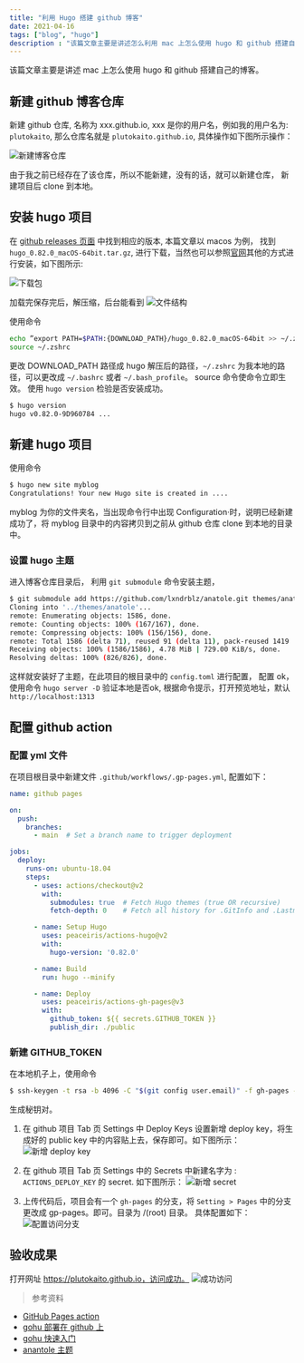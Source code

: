 ```yaml
---
title: "利用 Hugo 搭建 github 博客"
date: 2021-04-16
tags: ["blog", "hugo"]
description : "该篇文章主要是讲述怎么利用 mac 上怎么使用 hugo 和 github 搭建自己的博客。"
---
```

该篇文章主要是讲述 mac 上怎么使用 hugo 和 github 搭建自己的博客。

## 新建 github 博客仓库

新建 github 仓库, 名称为 xxx.github.io,  xxx 是你的用户名，例如我的用户名为: `plutokaito`, 那么仓库名就是 `plutokaito.github.io`, 具体操作如下图所示操作：

![新建博客仓库](/images/post/1.png)

由于我之前已经存在了该仓库，所以不能新建，没有的话，就可以新建仓库， 新建项目后 clone 到本地。

## 安装 hugo 项目
在 [github releases 页面](https://github.com/gohugoio/hugo/releases) 中找到相应的版本, 本篇文章以 macos 为例， 找到 `hugo_0.82.0_macOS-64bit.tar.gz`, 进行下载，当然也可以参照[官网](https://gohugo.io/getting-started/installing/)其他的方式进行安装，如下图所示:

![下载包](/images/post/2.png)

加载完保存完后，解压缩，后台能看到
![文件结构](/images/post/3.jpg)

使用命令
```sh
echo ”export PATH=$PATH:{DOWNLOAD_PATH}/hugo_0.82.0_macOS-64bit >> ~/.zhsrc“
source ~/.zshrc
```
更改 DOWNLOAD_PATH 路径成 hugo 解压后的路径，`~/.zshrc` 为我本地的路径，可以更改成 `~/.bashrc` 或者 `~/.bash_profile`。 source 命令使命令立即生效。 使用 `hugo version` 检验是否安装成功。
```sh
$ hugo version
hugo v0.82.0-9D960784 ...
```

## 新建 hugo 项目
使用命令
```sh
$ hugo new site myblog
Congratulations! Your new Hugo site is created in ....
```
myblog 为你的文件夹名，当出现命令行中出现 Configuration·时，说明已经新建成功了，将 myblog 目录中的内容拷贝到之前从 github 仓库 clone 到本地的目录中。

### 设置 hugo 主题
进入博客仓库目录后， 利用 `git submodule` 命令安装主题，

```sh
$ git submodule add https://github.com/lxndrblz/anatole.git themes/anatole
Cloning into '../themes/anatole'...
remote: Enumerating objects: 1586, done.
remote: Counting objects: 100% (167/167), done.
remote: Compressing objects: 100% (156/156), done.
remote: Total 1586 (delta 71), reused 91 (delta 11), pack-reused 1419
Receiving objects: 100% (1586/1586), 4.78 MiB | 729.00 KiB/s, done.
Resolving deltas: 100% (826/826), done.
```
这样就安装好了主题，在此项目的根目录中的 `config.toml` 进行配置， 配置 ok， 使用命令 `hugo server -D` 验证本地是否ok, 根据命令提示，打开预览地址，默认 `http://localhost:1313`


## 配置 github action
### 配置 yml 文件
在项目根目录中新建文件
`.github/workflows/.gp-pages.yml`, 配置如下：
```yml
name: github pages

on:
  push:
    branches:
      - main  # Set a branch name to trigger deployment

jobs:
  deploy:
    runs-on: ubuntu-18.04
    steps:
      - uses: actions/checkout@v2
        with:
          submodules: true  # Fetch Hugo themes (true OR recursive)
          fetch-depth: 0    # Fetch all history for .GitInfo and .Lastmod

      - name: Setup Hugo
        uses: peaceiris/actions-hugo@v2
        with:
          hugo-version: '0.82.0'

      - name: Build
        run: hugo --minify

      - name: Deploy
        uses: peaceiris/actions-gh-pages@v3
        with:
          github_token: ${{ secrets.GITHUB_TOKEN }}
          publish_dir: ./public
```

### 新建 GITHUB_TOKEN
在本地机子上，使用命令
```sh
$ ssh-keygen -t rsa -b 4096 -C "$(git config user.email)" -f gh-pages -N ""
```
生成秘钥对。
1. 在 github 项目 Tab 页 Settings 中 Deploy Keys 设置新增 deploy key，将生成好的 public key 中的内容贴上去，保存即可。如下图所示：
![新增 deploy key](/images/post/4.png)

2. 在 github 项目 Tab 页 Settings 中的 Secrets 中新建名字为 : `ACTIONS_DEPLOY_KEY` 的 secret.
如下图所示：
![新增 secret](/images/post/5.png)

3. 上传代码后，项目会有一个 `gh-pages` 的分支，将 `Setting > Pages` 中的分支更改成 gp-pages。即可。目录为 /(root) 目录。 具体配置如下：
![配置访问分支](/images/6.png)


## 验收成果
打开网址 https://plutokaito.github.io，访问成功。
![成功访问](/images/post/7.png)




> 参考资料
- [GitHub Pages action](https://github.com/marketplace/actions/github-pages-action#%EF%B8%8F-first-deployment-with-github_token)
- [gohu 部署在 github 上](https://gohugo.io/hosting-and-deployment/hosting-on-github/)
- [gohu 快速入门](https://gohugo.io/getting-started/quick-start/)
- [anantole 主题](https://github.com/lxndrblz/anatole)